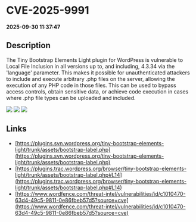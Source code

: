 # CVE-2025-9991

**2025-09-30 11:37:47**

## Description
The Tiny Bootstrap Elements Light plugin for WordPress is vulnerable to Local File Inclusion in all versions up to, and including, 4.3.34 via the 'language' parameter. This makes it possible for unauthenticated attackers to include and execute arbitrary .php files on the server, allowing the execution of any PHP code in those files. This can be used to bypass access controls, obtain sensitive data, or achieve code execution in cases where .php file types can be uploaded and included.

![](https://img.shields.io/static/v1?label=Score&message=8.1&color=red)
![](https://img.shields.io/static/v1?label=Severity&message=HIGH&color=red)
![](https://img.shields.io/static/v1?label=CWE&message=RFI&color=green)

## Links
- [https://plugins.svn.wordpress.org/tiny-bootstrap-elements-light/trunk/assets/bootstrap-label.php](https://plugins.svn.wordpress.org/tiny-bootstrap-elements-light/trunk/assets/bootstrap-label.php)
- [https://plugins.trac.wordpress.org/browser/tiny-bootstrap-elements-light/trunk/assets/bootstrap-label.php#L14](https://plugins.trac.wordpress.org/browser/tiny-bootstrap-elements-light/trunk/assets/bootstrap-label.php#L14)
- [https://www.wordfence.com/threat-intel/vulnerabilities/id/c1010470-63d4-49c5-9811-0e86fbeb57d5?source=cve](https://www.wordfence.com/threat-intel/vulnerabilities/id/c1010470-63d4-49c5-9811-0e86fbeb57d5?source=cve)
